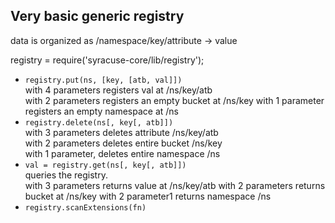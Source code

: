 
## Very basic generic registry

data is organized as /namespace/key/attribute -> value

registry = require('syracuse-core/lib/registry');

* `registry.put(ns, [key, [atb, val]])`  
  with 4 parameters registers val at /ns/key/atb  
  with 2 parameters registers an empty bucket at /ns/key 
  with 1 parameter registers an empty namespace at /ns  
* `registry.delete(ns[, key[, atb]])`  
  with 3 parameters deletes attribute /ns/key/atb  
  with 2 parameters deletes entire bucket /ns/key  
  with 1 parameter, deletes entire namespace /ns  
* `val = registry.get(ns[, key[, atb]])`  
  queries the registry.  
  with 3 parameters returns value at /ns/key/atb
  with 2 parameters returns bucket at /ns/key
  with 2 parameter1 returns namespace /ns
* `registry.scanExtensions(fn)`  
